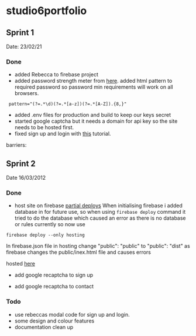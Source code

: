 # studio6portfolio
## Sprint 1
Date: 23/02/21

### Done
- added Rebecca to firebase project
- added password strength meter from [here](https://www.npmjs.com/package/vue-password-strength-meter). added html pattern to required password so password min requirements will work on all browsers. 
```
 pattern="(?=.*\d)(?=.*[a-z])(?=.*[A-Z]).{8,}"
```
-  added .env files for production and build to keep our keys secret 
-  started google captcha but it needs a domain for api key so the site needs to be hosted first. 
-  fixed sign up and login with [this](https://blog.logrocket.com/vue-firebase-authentication/) tutorial.


barriers:

## Sprint 2

Date 16/03/2012

### Done
- host site on firebase
 [partial deploys](https://firebase.google.com/docs/cli/#partial_deploys) When initialising firebase i added database in for future use, so when using ```firebase deploy``` command it tried to do the database which caused an error as there is no database or rules currently 
so now use 
```
firebase deploy --only hosting 
```
In firebase.json file in hosting change "public": "public" to "public": "dist" as firebase changes the public/inex.html file and causes errors 

hosted [here](https://ecommerceapp-e526f.web.app)

- add google recaptcha to sign up

- add google recaptcha to contact

### Todo
- use rebeccas modal code for sign up and login.
- some design and colour features
- documentation clean up 


